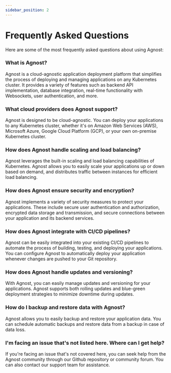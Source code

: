 ```yaml
---
sidebar_position: 2
---
```


# Frequently Asked Questions

Here are some of the most frequently asked questions about using Agnost:

### What is Agnost?

Agnost is a cloud-agnostic application deployment platform that simplifies the
process of deploying and managing applications on any Kubernetes cluster. It
provides a variety of features such as backend API implementation, database
integration, real-time functionality with Websockets, user authentication, and
more.

### What cloud providers does Agnost support?

Agnost is designed to be cloud-agnostic. You can deploy your applications to any
Kubernetes cluster, whether it's on Amazon Web Services (AWS), Microsoft Azure,
Google Cloud Platform (GCP), or your own on-premise Kubernetes cluster.

### How does Agnost handle scaling and load balancing?

Agnost leverages the built-in scaling and load balancing capabilities of
Kubernetes. Agnost allows you to easily scale your applications up or down based
on demand, and distributes traffic between instances for efficient load
balancing.

### How does Agnost ensure security and encryption?

Agnost implements a variety of security measures to protect your applications.
These include secure user authentication and authorization, encrypted data
storage and transmission, and secure connections between your application and
its backend services.

### How does Agnost integrate with CI/CD pipelines?

Agnost can be easily integrated into your existing CI/CD pipelines to automate
the process of building, testing, and deploying your applications. You can
configure Agnost to automatically deploy your application whenever changes are
pushed to your Git repository.

### How does Agnost handle updates and versioning?

With Agnost, you can easily manage updates and versioning for your applications.
Agnost supports both rolling updates and blue-green deployment strategies to
minimize downtime during updates.

### How do I backup and restore data with Agnost?

Agnost allows you to easily backup and restore your application data. You can
schedule automatic backups and restore data from a backup in case of data loss.

### I'm facing an issue that's not listed here. Where can I get help?

If you're facing an issue that's not covered here, you can seek help from the
Agnost community through our Github repository or community forum. You can also
contact our support team for assistance.
